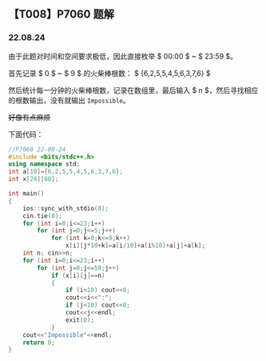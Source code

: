 <head>
    <script src="https://cdn.mathjax.org/mathjax/latest/MathJax.js?config=TeX-AMS-MML_HTMLorMML" type="text/javascript"></script>
    <script type="text/x-mathjax-config">
        MathJax.Hub.Config({
            tex2jax: {
            skipTags: ['script', 'noscript', 'style', 'textarea', 'pre'],
            inlineMath: [['$','$']]
            }
        });
    </script>
</head>

## 【T008】P7060 题解
### 22.08.24

由于此题对时间和空间要求极低，因此直接枚举 $ 00:00 $ ~ $ 23:59 $。

首先记录 $ 0 $ ~ $ 9 $ 的火柴棒根数：
$ {6,2,5,5,4,5,6,3,7,6} $

然后统计每一分钟的火柴棒根数，记录在数组里，最后输入 $ n $，然后寻找相应的根数输出，没有就输出 ```Impossible```。

~~好像有点麻烦~~

下面代码：

```cpp
//P7060 22-08-24
#include <bits/stdc++.h>
using namespace std;
int a[10]={6,2,5,5,4,5,6,3,7,6};
int x[24][60];

int main() 
{
	ios::sync_with_stdio(0);
	cin.tie(0);
	for (int i=0;i<=23;i++)
		for (int j=0;j<=5;j++)
			for (int k=0;k<=9;k++)
				x[i][j*10+k]=a[i/10]+a[i%10]+a[j]+a[k];
	int n; cin>>n;
	for (int i=0;i<=23;i++)
		for (int j=0;j<=59;j++)
			if (x[i][j]==n)
			{
				if (i<10) cout<<0;
				cout<<i<<":";
				if (j<10) cout<<0;
				cout<<j<<endl;
				exit(0);
			}
	cout<<"Impossible"<<endl;
	return 0;
} 
```
